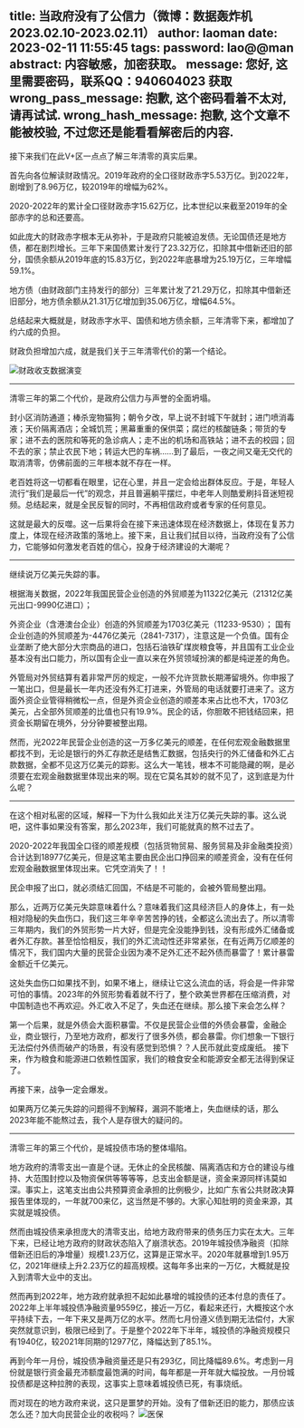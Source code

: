 title: 当政府没有了公信力（微博：数据轰炸机 2023.02.10-2023.02.11）
author: laoman
date: 2023-02-11 11:55:45
tags:
password: lao@@man
abstract: 内容敏感，加密获取。
message: 您好, 这里需要密码，联系QQ：940604023 获取
wrong_pass_message: 抱歉, 这个密码看着不太对, 请再试试.
wrong_hash_message: 抱歉, 这个文章不能被校验, 不过您还是能看看解密后的内容.
---
接下来我们在此V+区一点点了解三年清零的真实后果。<!--more-->

首先向各位解读财政情况。2019年政府的全口径财政赤字5.53万亿。到2022年，剧增到了8.96万亿，较2019年的增幅为62%。

2020-2022年的累计全口径财政赤字15.62万亿，比本世纪以来截至2019年的全部赤字的总和还要高。

如此庞大的财政赤字根本无从弥补，于是政府只能被迫发债。无论国债还是地方债，都在剧烈增长。三年下来国债累计发行了23.32万亿，扣除其中借新还旧的部分，国债余额从2019年底的15.83万亿，到2022年底暴增为25.19万亿，三年增幅59.1%。

地方债（由财政部门主持发行的部分）三年累计发了21.29万亿，扣除其中借新还旧部分，地方债余额从21.31万亿增加到35.06万亿，增幅64.5%。

总结起来大概就是，财政赤字水平、国债和地方债余额，三年清零下来，都增加了约六成的负担。

财政负担增加六成，就是我们关于三年清零代价的第一个结论。

![财政收支数据演变](/images/20230211001.jpg)
- - -
清零三年的第二个代价，是政府公信力与声誉的全面坍塌。

封小区消防通道；棒杀宠物猫狗；朝令夕改，早上说不封城下午就封；进门喷消毒液；天价隔离酒店；全城饥荒；黑幕重重的保供菜；腐烂的核酸链条；带货的专家；进不去的医院和等死的急诊病人；走不出的机场和高铁站；进不去的校园；回不去的家；禁止农民下地；转运大巴的车祸……到了最后，一夜之间又毫无交代的取消清零，仿佛前面的三年根本就不存在一样。

老百姓将这一切都看在眼里，记在心里，并且一定会给出群体反应。于是，年轻人流行“我们是最后一代”的观念，并且普遍躺平摆烂，中老年人则酷爱刷抖音迷短视频。总结起来，就是全民反智的同时，不再相信政府或者专家的任何意见。

这就是最大的反噬。这一后果将会在接下来迅速体现在经济数据上，体现在复苏力度上，体现在经济政策的落地上。接下来，且让我们拭目以待，当政府没有了公信力，它能够如何激发老百姓的信心，投身于经济建设的大潮呢？
- - -
继续说万亿美元失踪的事。

根据海关数据，2022年我国民营企业创造的外贸顺差为11322亿美元（21312亿美元出口-9990亿进口）；

外资企业（含港澳台企业）创造的外贸顺差为1703亿美元（11233-9530）；
国有企业创造的外贸顺差为-4476亿美元（2841-7317），注意这是一个负值。国有企业垄断了绝大部分大宗商品的进口，包括石油铁矿煤炭粮食等，并且国有工业企业基本没有出口能力，所以国有企业一直以来在外贸领域扮演的都是纯逆差的角色。

外管局对外贸结算有着非常严厉的规定，一般不允许货款长期滞留境外。你申报了一笔出口，但是最长一年内还没有外汇打进来，外管局的电话就要打进来了。这方面外资企业管得稍微松一点，但是外资企业创造的顺差本来占比也不大，1703亿美元，占全部外贸顺差的比值也只有19.9%。民企的话，你胆敢不把钱结回来，把资金长期留在境外，分分钟要被整出翔。

然而，光2022年民营企业创造的这一万多亿美元的顺差，在任何宏观金融数据里都找不到，无论是银行的外汇存款还是结售汇数据，包括央行的外汇储备和外汇占款数据，全都不见这万亿美元的踪影。这么大一笔钱，根本不可能隐藏的啊，是必须要在宏观金融数据里体现出来的啊。现在它莫名其妙的就不见了，这到底是为什么呢？
- - -
在这个相对私密的区域，解释一下为什么我如此关注万亿美元失踪的事。这么说吧，这件事如果没有答案，那么2023年，我们可能就真的熬不过去了。

2020-2022年我国全口径的顺差规模（包括货物贸易、服务贸易及非金融类投资）合计达到18977亿美元，但是这笔主要由民企出口挣回来的顺差资金，没有在任何宏观金融数据里体现出来。它凭空消失了！！

民企申报了出口，就必须结汇回国，不结是不可能的，会被外管局整出翔。

那么，近两万亿美元失踪意味着什么？意味着我们这具经济巨人的身体上，有一处相对隐秘的失血伤口，我们这三年辛辛苦苦挣的钱，全都这么流出去了。所以清零三年期内，我们的外贸形势一片大好，但是完全没能挣到钱，没有形成外汇储备或者外汇存款。甚至恰恰相反，我们的外汇流动性还非常紧张，在有近两万亿顺差的情况下，我们国内大量的民营企业因为凑不足外汇还不起外债而暴雷了！累计暴雷金额近千亿美元。

这处失血伤口如果找不到，如果不堵上，继续让它这么流血的话，将会是一件非常可怕的事情。2023年的外贸形势看着就不行了，整个欧美世界都在压缩消费，对中国制造也不再欢迎。外汇收入不足了，失血还在继续。那么接下来会怎么样？

第一个后果，就是外债会大面积暴雷。不仅是民营企业借的外债会暴雷，金融企业，商业银行，乃至地方政府，都发行了很多外债，都会暴雷。你们想象一下银行无法偿付外债而破产的场景，有没有感觉到恐惧？？人民币就此变成废纸。
接下来，作为粮食和能源进口依赖性国家，我们的粮食安全和能源安全都无法得到保证了。

再接下来，战争一定会爆发。

如果两万亿美元失踪的问题得不到解释，漏洞不能堵上，失血继续的话，那么2023年能不能熬过去，我个人是存很大的疑问的。
- - -
清零三年的第三个代价，是城投债市场的整体塌陷。

地方政府的清零支出一直是个谜。无休止的全民核酸、隔离酒店和方仓的建设与维持、大范围封控以及物资保供等等等等，总支出金额是谜，资金来源同样讳莫如深。事实上，这笔支出由公共预算资金承担的比例极少，比如广东省公共财政决算报告里体现的，一年就700来亿，这当然是不够的。大家心知肚明的资金来源，其实就是城投债。

然而由城投债来承担庞大的清零支出，给地方政府带来的债务压力实在太大。三年下来，已经让地方政府的财政状态陷入了崩溃状态。2019年城投债净融资（扣除借新还旧后的净增量）规模1.23万亿，这算是正常水平。2020年就暴增到1.95万亿，2021年继续上升2.23万亿的超高规模。这每年多出来的一万亿，大概就是投入到清零大业中的支出。

然而再到2022年，地方政府就承担不起如此暴增的城投债的还本付息的责任了。2022年上半年城投债净融资量9559亿，接近一万亿，看起来还行，大概按这个水平持续下去，一年下来又是两万亿的水平。然而七月份遵义债到期无法偿付，大家突然就意识到，极限已经到了。于是整个2022年下半年，城投债的净融资规模只有1940亿，较2021年同期的12977亿，降幅达到了85.1%。

再到今年一月份，城投债净融资量还是只有293亿，同比降幅89.6%。考虑到一月份就是银行资金最充沛额度最饱满的时间，每年都是一开年就大幅投放。一月份城投债都是这种拉胯的表现，这事实上意味着城投债已死，有事烧纸。

而对现在的地方政府来说，这只是噩梦的开始。没有了借新还旧的能力，那债应该怎么还？加大向民营企业的收税吗？
![医保](/images/20230213001.jpg)